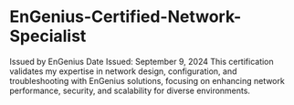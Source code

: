 # EnGenius-Certified-Network-Specialist
Issued by EnGenius Date Issued: September 9, 2024  This certification validates my expertise in network design, configuration, and troubleshooting with EnGenius solutions, focusing on enhancing network performance, security, and scalability for diverse environments.
